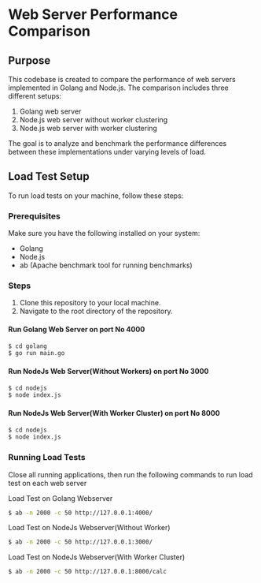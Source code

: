 # Web Server Performance Comparison

## Purpose
This codebase is created to compare the performance of web servers implemented in Golang and Node.js. The comparison includes three different setups:
1. Golang web server
2. Node.js web server without worker clustering
3. Node.js web server with worker clustering

The goal is to analyze and benchmark the performance differences between these implementations under varying levels of load.

## Load Test Setup
To run load tests on your machine, follow these steps:

### Prerequisites
Make sure you have the following installed on your system:
- Golang
- Node.js
- ab (Apache benchmark tool for running benchmarks)

### Steps
1. Clone this repository to your local machine.
2. Navigate to the root directory of the repository.

#### Run Golang Web Server on port No 4000
```sh
$ cd golang
$ go run main.go
```

#### Run NodeJs Web Server(Without Workers) on port No 3000
```sh
$ cd nodejs
$ node index.js
```

#### Run NodeJs Web Server(With Worker Cluster) on port No 8000
```sh
$ cd nodejs
$ node index.js
```



### Running Load Tests
Close all running applications, then run the following commands to run load test on each web server

Load Test on Golang Webserver

```sh
$ ab -n 2000 -c 50 http://127.0.0.1:4000/
```

Load Test on NodeJs Webserver(Without Worker)
```sh
$ ab -n 2000 -c 50 http://127.0.0.1:3000/
```


Load Test on NodeJs Webserver(With Worker Cluster)
```sh
$ ab -n 2000 -c 50 http://127.0.0.1:8000/calc
```
